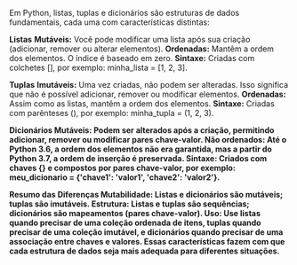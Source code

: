 
Em Python, listas, tuplas e dicionários são estruturas de dados fundamentais, cada uma com características distintas:

<b>Listas</b>
<b>Mutáveis:</b> Você pode modificar uma lista após sua criação (adicionar, remover ou alterar elementos).
<b>Ordenadas:</b> Mantêm a ordem dos elementos. O índice é baseado em zero.
<b>Sintaxe:</b> Criadas com colchetes [], por exemplo: minha_lista = [1, 2, 3].

<b>Tuplas</b>
<b>Imutáveis:</b> Uma vez criadas, não podem ser alteradas. Isso significa que não é possível adicionar, remover ou modificar elementos.
<b>Ordenadas:</b> Assim como as listas, mantêm a ordem dos elementos.
<b>Sintaxe:</b> Criadas com parênteses (), por exemplo: minha_tupla = (1, 2, 3).

<b>Dicionários<b>
<b>Mutáveis:</b> Podem ser alterados após a criação, permitindo adicionar, remover ou modificar pares chave-valor.
<b>Não ordenados:</b> Até o Python 3.6, a ordem dos elementos não era garantida, mas a partir do Python 3.7, a ordem de inserção é preservada.
<b>Sintaxe:</b> Criados com chaves {} e compostos por pares chave-valor, por exemplo: meu_dicionario = {'chave1': 'valor1', 'chave2': 'valor2'}.

<b>Resumo das Diferenças</b>
<b>Mutabilidade:</b> Listas e dicionários são mutáveis; tuplas são imutáveis.
<b>Estrutura:</b> Listas e tuplas são sequências; dicionários são mapeamentos (pares chave-valor).
<b>Uso:</b> Use listas quando precisar de uma coleção ordenada de itens, tuplas quando precisar de uma coleção imutável, e dicionários quando precisar de uma associação entre chaves e valores.
Essas características fazem com que cada estrutura de dados seja mais adequada para diferentes situações.
